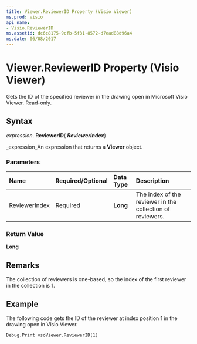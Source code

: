 ```yaml
---
title: Viewer.ReviewerID Property (Visio Viewer)
ms.prod: visio
api_name:
- Visio.ReviewerID
ms.assetid: dc6c8175-9cfb-5f31-8572-d7ead88d96a4
ms.date: 06/08/2017
---
```



# Viewer.ReviewerID Property (Visio Viewer)

Gets the ID of the specified reviewer in the drawing open in Microsoft Visio Viewer. Read-only.


## Syntax

 _expression_. **ReviewerID**( **_ReviewerIndex_**)

 _expression_An expression that returns a  **Viewer** object.


### Parameters



|**Name**|**Required/Optional**|**Data Type**|**Description**|
|:-----|:-----|:-----|:-----|
|ReviewerIndex|Required| **Long**|The index of the reviewer in the collection of reviewers.|

### Return Value

 **Long**


## Remarks

The collection of reviewers is one-based, so the index of the first reviewer in the collection is 1.


## Example

The following code gets the ID of the reviewer at index position 1 in the drawing open in Visio Viewer.


```vb
Debug.Print vsoViewer.ReviewerID(1)
```


